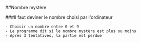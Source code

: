 ##Nombre mystère

###Il faut deviner le nombre choisi par l'ordinateur

    - Choisir un nombre entre 0 et 9
    - Le programme dit si le nombre mystère est plus ou moins
    - Après 3 tentatives, la partie est perdue
